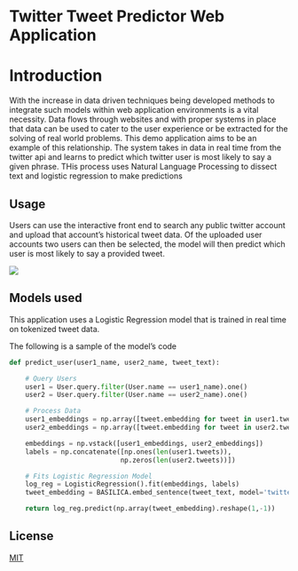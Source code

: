 # Twitter Tweet Predictor Web Application
 

# Introduction
 
With the increase in data driven techniques being developed methods to integrate such models within web application environments is a vital necessity. Data flows through websites and with proper systems in place that data can be used to cater to the user experience or be extracted for the solving of real world problems. This demo application aims to be an example of this relationship. The system takes in data in real time from the twitter api and learns to predict which twitter user is most likely to say a given phrase. THis process uses Natural Language Processing to dissect text and logistic regression to make predictions
 
## Usage
 
Users can use the interactive front end to search any public twitter account and upload that account’s historical tweet data. Of the uploaded user accounts two users can then be selected, the model will then predict which user is most likely to say a provided tweet.
 
 
![](images/frontend_screenshot.png)
 
## Models used
 
This application uses a Logistic Regression model that is trained in real time on tokenized tweet data.
 
The following is a sample of the model’s code
 
```python
def predict_user(user1_name, user2_name, tweet_text):

    # Query Users
    user1 = User.query.filter(User.name == user1_name).one()
    user2 = User.query.filter(User.name == user2_name).one()

    # Process Data
    user1_embeddings = np.array([tweet.embedding for tweet in user1.tweets])
    user2_embeddings = np.array([tweet.embedding for tweet in user2.tweets])

    embeddings = np.vstack([user1_embeddings, user2_embeddings])
    labels = np.concatenate([np.ones(len(user1.tweets)),
                            np.zeros(len(user2.tweets))])

    # Fits Logistic Regression Model                      
    log_reg = LogisticRegression().fit(embeddings, labels)
    tweet_embedding = BASILICA.embed_sentence(tweet_text, model='twitter')

    return log_reg.predict(np.array(tweet_embedding).reshape(1,-1))
```
 
## License
[MIT](https://choosealicense.com/licenses/mit/)
 

